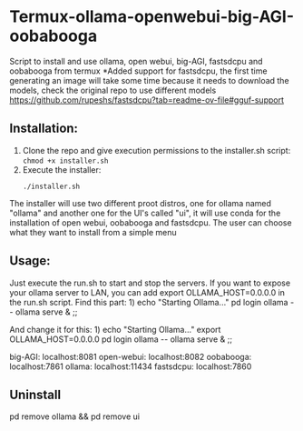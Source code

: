 # Termux-ollama-openwebui-big-AGI-oobabooga
Script to install and use ollama, open webui, big-AGI, fastsdcpu and oobabooga from termux
*Added support for fastsdcpu, the first time generating an image will take some time because it needs to download the models, check the original repo to use different models https://github.com/rupeshs/fastsdcpu?tab=readme-ov-file#gguf-support

## Installation:
  1.  Clone the repo and give execution permissions to the installer.sh script:
     ```
     chmod +x installer.sh
     ```
  2. Execute the installer:
     ```
     ./installer.sh
     ```

  The installer will use two different proot distros, one for ollama named "ollama" and another one for the UI's called "ui", it will use conda for the installation of open webui, oobabooga and fastsdcpu.
  The user can choose what they want to install from a simple menu

## Usage:
Just execute the run.sh to start and stop the servers.
If you want to expose your ollama server to LAN, you can add export OLLAMA_HOST=0.0.0.0 in the run.sh script.
Find this part:
1)
                        echo "Starting Ollama..."
                        pd login ollama -- ollama serve &
                        ;;

And change it for this:
1)
                        echo "Starting Ollama..."
                        export OLLAMA_HOST=0.0.0.0
                        pd login ollama -- ollama serve &
                        ;;

big-AGI: localhost:8081
open-webui: localhost:8082
oobabooga: localhost:7861
ollama: localhost:11434
fastsdcpu: localhost:7860

## Uninstall
pd remove ollama && pd remove ui
